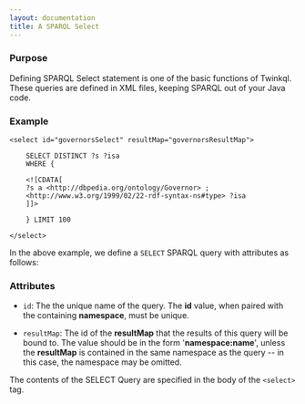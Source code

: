 ```yaml
---
layout: documentation
title: A SPARQL Select
---
```


### Purpose
Defining SPARQL Select statement is one of the basic functions of Twinkql. These queries are defined
in XML files, keeping SPARQL out of your Java code.

### Example
	
	<select id="governorsSelect" resultMap="governorsResultMap">

		SELECT DISTINCT ?s ?isa 
		WHERE {
		
		<![CDATA[
		?s a <http://dbpedia.org/ontology/Governor> ;
		<http://www.w3.org/1999/02/22-rdf-syntax-ns#type> ?isa
		]]>
		
		} LIMIT 100
	
	</select>
	
In the above example, we define a ```SELECT``` SPARQL query with attributes as follows:

### Attributes

* ```id```: The the unique name of the query. The __id__ value, when paired with
the containing __namespace__, must be unique.

* ```resultMap```: The id of the __resultMap__ that the results of this query will be bound
to. The value should be in the form \'__namespace:name__\', unless the __resultMap__ is contained
in the same namespace as the query -- in this case, the namespace may be omitted.

The contents of the SELECT Query are specified in the body of the ```<select>``` tag.